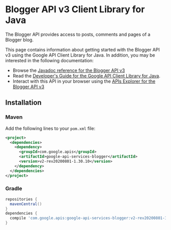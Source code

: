 # Blogger API v3 Client Library for Java

The Blogger API provides access to posts, comments and pages of a Blogger blog.

This page contains information about getting started with the Blogger API v3
using the Google API Client Library for Java. In addition, you may be interested
in the following documentation:

* Browse the [Javadoc reference for the Blogger API v3][javadoc]
* Read the [Developer's Guide for the Google API Client Library for Java][google-api-client].
* Interact with this API in your browser using the [APIs Explorer for the Blogger API v3][api-explorer]

## Installation

### Maven

Add the following lines to your `pom.xml` file:

```xml
<project>
  <dependencies>
    <dependency>
      <groupId>com.google.apis</groupId>
      <artifactId>google-api-services-blogger</artifactId>
      <version>v2-rev20200801-1.30.10</version>
    </dependency>
  </dependencies>
</project>
```

### Gradle

```gradle
repositories {
  mavenCentral()
}
dependencies {
  compile 'com.google.apis:google-api-services-blogger:v2-rev20200801-1.30.10'
}
```

[javadoc]: https://googleapis.dev/java/google-api-services-blogger/latest/index.html
[google-api-client]: https://github.com/googleapis/google-api-java-client/
[api-explorer]: https://developers.google.com/apis-explorer/#p/blogger/v1/
